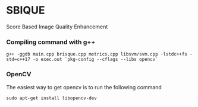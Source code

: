 # SBIQUE
Score Based Image Quality Enhancement

### Compiling command with g++
```
g++ -ggdb main.cpp brisque.cpp metrics.cpp libsvm/svm.cpp -lstdc++fs -std=c++17 -o exec.out `pkg-config --cflags --libs opencv`
```
### OpenCV
The easiest way to get opencv is to run the following command
```
sudo apt-get install libopencv-dev
```

